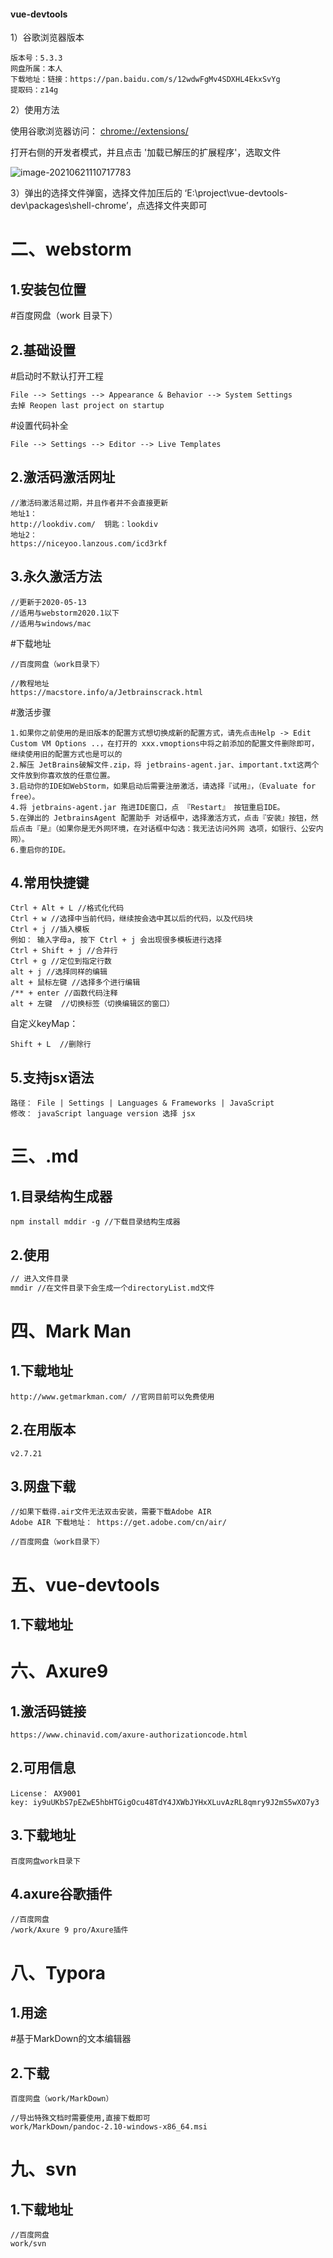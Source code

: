 #### vue-devtools

1）谷歌浏览器版本

```
版本号：5.3.3
网盘所属：本人
下载地址：链接：https://pan.baidu.com/s/12wdwFgMv4SDXHL4EkxSvYg 
提取码：z14g 
```

2）使用方法

使用谷歌浏览器访问： [chrome://extensions/](chrome://extensions/)

打开右侧的开发者模式，并且点击 '加载已解压的扩展程序'，选取文件

![image-20210621110717783](Tools.assets/image-20210621110717783.png)

3）弹出的选择文件弹窗，选择文件加压后的 ‘E:\project\vue-devtools-dev\packages\shell-chrome’，点选择文件夹即可

# 二、webstorm

## 1.安装包位置

#百度网盘（work 目录下）

## 2.基础设置

#启动时不默认打开工程

```
File --> Settings --> Appearance & Behavior --> System Settings 
去掉 Reopen last project on startup
```

#设置代码补全

```
File --> Settings --> Editor --> Live Templates
```

## 2.激活码激活网址

```
//激活码激活易过期，并且作者并不会直接更新
地址1：
http://lookdiv.com/  钥匙：lookdiv
地址2：
https://niceyoo.lanzous.com/icd3rkf
```

## 3.永久激活方法

```
//更新于2020-05-13
//适用与webstorm2020.1以下
//适用与windows/mac
```

#下载地址

```
//百度网盘（work目录下）

//教程地址
https://macstore.info/a/Jetbrainscrack.html
```

#激活步骤

```
1.如果你之前使用的是旧版本的配置方式想切换成新的配置方式，请先点击Help -> Edit Custom VM Options ..，在打开的 xxx.vmoptions中将之前添加的配置文件删除即可，继续使用旧的配置方式也是可以的
2.解压 JetBrains破解文件.zip，将 jetbrains-agent.jar、important.txt这两个文件放到你喜欢放的任意位置。
3.启动你的IDE如WebStorm，如果启动后需要注册激活，请选择『试用』，（Evaluate for free）。
4.将 jetbrains-agent.jar 拖进IDE窗口，点 『Restart』 按钮重启IDE。
5.在弹出的 JetbrainsAgent 配置助手 对话框中，选择激活方式，点击『安装』按钮，然后点击『是』（如果你是无外网环境，在对话框中勾选：我无法访问外网 选项，如银行、公安内网）。
6.重启你的IDE。
```

## 4.常用快捷键

```
Ctrl + Alt + L //格式化代码
Ctrl + w //选择中当前代码，继续按会选中其以后的代码，以及代码块
Ctrl + j //插入模板
例如： 输入字母a, 按下 Ctrl + j 会出现很多模板进行选择
Ctrl + Shift + j //合并行
Ctrl + g //定位到指定行数
alt + j //选择同样的编辑
alt + 鼠标左键 //选择多个进行编辑
/** + enter //函数代码注释
alt + 左键  //切换标签（切换编辑区的窗口）
```

自定义keyMap：

```
Shift + L  //删除行
```

## 5.支持jsx语法

```
路径： File | Settings | Languages & Frameworks | JavaScript 
修改： javaScript language version 选择 jsx
```

# 三、.md

## 1.目录结构生成器

```
npm install mddir -g //下载目录结构生成器
```

## 2.使用

```bash
// 进入文件目录 
mmdir //在文件目录下会生成一个directoryList.md文件
```

# 四、Mark Man

## 1.下载地址

```
http://www.getmarkman.com/ //官网目前可以免费使用
```

## 2.在用版本

```
v2.7.21
```

## 3.网盘下载

```
//如果下载得.air文件无法双击安装，需要下载Adobe AIR
Adobe AIR 下载地址： https://get.adobe.com/cn/air/

//百度网盘（work目录下）
```

# 五、vue-devtools

## 1.下载地址



# 六、Axure9

## 1.激活码链接

```
https://www.chinavid.com/axure-authorizationcode.html
```

## 2.可用信息

```
License： AX9001
key: iy9uUKbS7pEZwE5hbHTGigOcu48TdY4JXWbJYHxXLuvAzRL8qmry9J2mS5wXO7y3
```

## 3.下载地址

```
百度网盘work目录下
```

## 4.axure谷歌插件

```
//百度网盘
/work/Axure 9 pro/Axure插件
```

# 八、Typora

## 1.用途

#基于MarkDown的文本编辑器

## 2.下载

```
百度网盘（work/MarkDown）

//导出特殊文档时需要使用,直接下载即可
work/MarkDown/pandoc-2.10-windows-x86_64.msi
```

# 九、svn

## 1.下载地址

```
//百度网盘
work/svn
```



